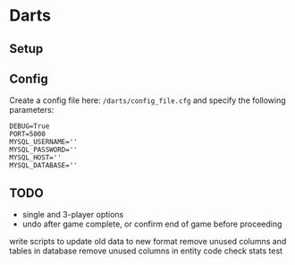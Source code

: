 # Darts

## Setup

## Config
Create a config file here: ```/darts/config_file.cfg``` and specify the following parameters:
```
DEBUG=True
PORT=5000
MYSQL_USERNAME=''
MYSQL_PASSWORD=''
MYSQL_HOST=''
MYSQL_DATABASE=''
```

## TODO

* single and 3-player options
* undo after game complete, or confirm end of game before proceeding


write scripts to update old data to new format
remove unused columns and tables in database
remove unused columns in entity code
check stats
test


